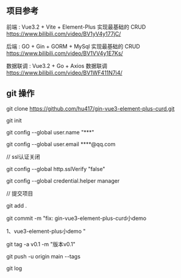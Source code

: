 ## 项目参考

前端 : Vue3.2 + Vite + Element-Plus 实现最基础的 CRUD https://www.bilibili.com/video/BV1yV4y177jC/

后端 : GO + Gin + GORM + MySql 实现最基础的 CRUD https://www.bilibili.com/video/BV1VV4y1E7Ks/

数据联调 : Vue3.2 + Go + Axios 数据联调 https://www.bilibili.com/video/BV1WF411N7i4/


## git 操作

git clone https://github.com/hu417/gin-vue3-element-plus-curd.git

git init 

git config --global user.name "***" 

git config --global user.email ****@qq.com

// ssl认证关闭 

git config --global http.sslVerify "false" 

git config --global credential.helper manager


// 提交项目 

git add . 

git commit -m "fix: gin-vue3-element-plus-curd小demo 

1、vue3-element-plus小demo " 

git tag -a v0.1 -m "版本v0.1" 

git push -u origin main --tags

git log
